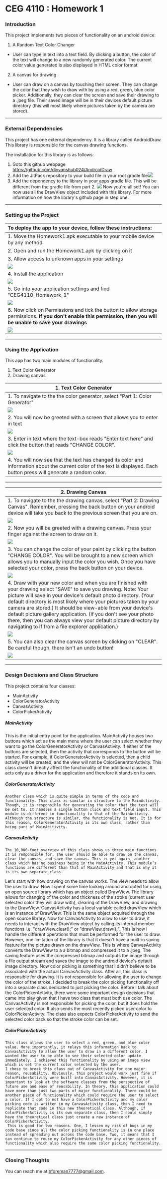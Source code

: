 # CEG 4110 : Homework 1

### Introduction

This project implements two pieces of functionality on an android device:
1. A Random Text Color Changer
* User can type in text into a text field. By clicking a button, the color of the text will change to a new randomly generated color. The current color value generated is also displayed in HTML color format.
2. A canvas for drawing
* User can draw on a canvas by touching their screen. They can change the color that they wish to draw with by using a red, green, blue color picker. Additionally, they can clear the screen and save their drawing to a .jpeg file. Their saved image will be in their devices default picture directory (this will most likely where pictures taken by the camera are stored).

---
### External Dependencies
This project has one external dependency. It is a library called AndroidDraw. This library is responsible for the canvas drawing functions. 

The installation for this library is as follows:
1. Goto this github webpage https://github.com/divyanshub024/AndroidDraw
2. Add the JitPack repository to your build file in your root gradle file![](images/setupStep1.png)
3. Add the dependency to the library in your apps gradle file. This will be different from the gradle file from part 2. 
   ![](images/setupStep2.png)
Now you're all set! You can now use all the DrawView object included with this library. For more information on how the library's github page in step one.

---
### Setting up the Project
| To deploy the app to your device, follow these instructions:  |
| :----------------------------------------------------------- |
| 1. Move the Homework1.apk executable to your mobile device by any method |
| 2. Open and run the Homework1.apk by clicking on it          |
| 3. Allow access to unknown apps in your settings             |
| ![](images/deployment_step1.jpg)                             |
| 4. Install the application                                   |
| ![](images/deployment_step2.jpg)                             |
| 5. Go into your application settings and find "CEG4110_Homework_1" |
| ![](images/setupStep3.jpg)                                   |
| 6. Now click on Permissions and tick the button to allow storage permissions. **If you don't enable this permission, then you will be unable to save your drawings** |
| ![](images/setupStep4.jpg)                                   |



---

### Using the Application
This app has two main modules of functionality.
1. Text Color Generator
2. Drawing canvas

| 1. Text Color Generator                                      |
| ------------------------------------------------------------ |
| 1. To navigate to the the color generator, select "Part 1: Color Generator" |
| ![](images/usage_step1.jpg)                                  |
| 2. You will now be greeted with a screen that allows you to enter in text |
| ![](images/usage_step2.jpg)                                  |
| 3. Enter in text where the text-box reads "Enter text here" and click the button that reads "CHANGE COLOR". |
| ![](images/usage_step3.jpg)                                  |
| 4. You will now see that the text has changed its color and information about the current color of the text is displayed. Each button press will generate a random color. |

---

| 2. Drawing Canvas                                            |
| ------------------------------------------------------------ |
| 1. To navigate to the the drawing canvas, select "Part 2: Drawing Canvas". Remember, pressing the back button on your android device will take you back to the previous screen that you are on. |
| ![](images/usage_step1.jpg)                                  |
| 2. Now you will be greeted with a drawing canvas. Press your finger against the screen to draw on it. |
| ![](images/usage_step4.jpg)                                  |
| 3. You can change the color of your paint by clicking the button "CHANGE COLOR". You will be brought to a new screen which allows you to manually input the color you wish. Once you have selected your color, press the back button on your device. |
| ![](images/usage_step5.jpg)                                  |
| 4. Draw with your new color and when you are finished with your drawing  select "SAVE" to save you drawing. Note: Your picture will save in your device's default photo directory. (Your default directory is most likely where your pictures taken by your camera are stored.) It should be view-able from your device's default picture gallery application. (If you don't see your photo there, then you can always view your default picture directory by navigating to if from a file explorer application.) |
| ![](images/usage_step6.jpg)                                  |
| 5. You can also clear the canvas screen by clicking on "CLEAR". Be careful though, there isn't an undo button! |
| ![](images/usage_step7.jpg)                                  |

---

### Design Decisions and Class Structure
This project contains four classes:
* MainActivity
* ColorGeneratorActivity
* CanvasActivity
* ColorPickerActivity

##### MainActivity
This is the initial entry point for the application. MainActivity houses two buttons which act as the main menu where the user can select whether they want to go the ColorGeneratorActivity or CanvasActivity. If either of the buttons are selected, then the activity that corresponds to the button will be started. For example, if ColorGeneratorActivity is selected, then a child activity will be created, and the view will not be ColorGeneratorActivity. This class doesn't directly affect the functionality of the additional classes. It acts only as a driver for the application and therefore it stands on its own.

##### ColorGeneratorActivity
	Another class which is quite simple in terms of the code and functionality. This class is similar in structure to the MainActivity. Though, it is responsible for generating the color that the text will be set to. It handles a single button click and text field input. This module is different in functionality to that of the MainActivity. Although the structure is similar, the functionality is not. It is for this reason, ColorGeneratorActivity is its own class, rather than being part of MainAcitivity. 
##### CanvasActivity
	The 10,000-foot overview of this class shows us three main functions it is responsible for. The user should be able to draw on the canvas, clear the canvas, and save the canvas. This is yet again, another class which has no business being in the MainActivity. This module’s functions are different than that of MainActivity and that is why it is its own separate class. 
Let's start with how drawing on the canvas works. The view needs to allow the user to draw. Now I spent some time looking around and opted for using an open source library which has an object called DrawView. The library allows for changing of the color and thickness of the stroke (current user selected color they will draw with), clearing of the DrawView, and drawing to the DrawView. CanvasActivity has a local variable called drawView which is an instance of DrawView. This is the same object acquired through the open source library. Now for CanvasActivity to allow to user to draw, it needs to interact with the DrawView object by calling its internal member functions i.e. "drawView.clear();" or "drawView.draw();". This is how I handle the different operations that must be performed for the user to draw. However, one limitation of the library is that it doesn't have a built-in saving feature for the picture drawn on the drawView.
	This is where CanvasActivity converts the DrawView to a a bitmap and compressed it to a .jpeg. The saving feature uses the compressed bitmap and outputs the image through a file output stream and saves the image to the android device's default image directory. 
	Now color picking is something that I didn't believe to be associated with the actual CanvasActivity class. After all, this class is responsible for drawing. It is not responsible for allowing the user to change the color of the stroke. I decided to break the color picking functionality off into a separate class dedicated to just picking the color. Before I talk about the ColorPickerActivity, there were some important design decisions that came into play given that I have two class that must both use color.
	The CanvasActivity is not responsible for picking the color, but it does hold the user selected color. It also sends the most recently picked user color to ColorPickerActivity. The class also expects ColorPickerActivity to send the selected color back so that the stroke color can be set.

##### ColorPickerActivity
	This class allows the user to select a red, green, and blue color value. More importantly, it relays this information back to CanvasActivity to allow the user to draw in a different color. I wanted the user to be able to see their selected color update immediately. I achieved this functionality by using an image view which is set the current color selected by the user. 
	I chose to break this class out of CanvasActivity for one major reason, reusability. Obviously, this project would work just fine if ColorPickerActivity were built into CanvasActivity. However, it is important to look at the software classes from the perspective of future use and ease of reusability. In theory, this application could have more than just two parts of major functionality. There could be another piece of functionality which could require the user to select a color. If I opt to not have a ColorPickerActivity and my color picking code is written in my CanvasActivity class, then I need to replicate that code in this new theoretical class. Although, if ColorPickerActivity is its own separate class, then I could simply have the theoretical class just create a new instance of ColorPickerActivity.
	 This is good for two reasons. One, I lessen my risk of bugs in my code base since all the color picking functionality is in one place instead of spreading out across the code base. Two, it means that I can continue to reuse my ColorPickerActivity for any other pieces of functionality which also require the same color picking functionality.
---
### Closing Thoughts
You can reach me at bforeman7777@gmail.com.
